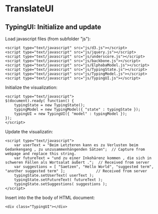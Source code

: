 TranslateUI 
=========

TypingUI: Initialize and update
-------------------------------

Load javascript files (from subfolder "js"):

	<script type="text/javascript" src="js/d3.js"></script>
	<script type="text/javascript" src="js/jquery.js"></script>
	<script type="text/javascript" src="js/underscore.js"></script>
	<script type="text/javascript" src="js/backbone.js"></script>
	<script type="text/javascript" src="js/ElphabaModel.js"></script>
	<script type="text/javascript" src="js/TypingState.js"></script>
	<script type="text/javascript" src="js/TypingModel.js"></script>
	<script type="text/javascript" src="js/TypingUI.js"></script>

Initialize the visualization:

	<script type="text/javascript">
	$(document).ready( function() {
		typingState = new TypingState();
		typingModel = new TypingModel({ "state" : typingState });
		typingUI = new TypingUI({ "model" : typingModel });
	});
	</script>

Update the visualizatin:

	<script type="text/javascript">
		var userText = "Beim Letzteren kann es zu Verlusten beim Gedankengang , zu unzusammenhängenden Sätzen";  // Capture from webpage and replace this string.
		var futureText = "und zu einer Inkohärenz kommen , die sich in schweren Fällen als Wortsalat äußert .";  // Received from server
		var suggestions = [ "Saetzen", "Hello World", "suggested term", "another suggested term" ];              // Received from server
		typingState.setUserText( userText );
		typingState.setFutureText( futureText );
		typingState.setSuggestions( suggestions );
	</script>

Insert into the the body of HTML document:

	<div class="TypingUI"></div>

